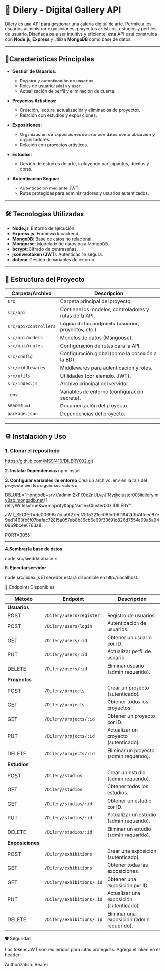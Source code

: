 # 🎨 Dilery - Digital Gallery API

Dilery es una API para gestionar una galería digital de arte. Permite a los usuarios administrar exposiciones, proyectos artísticos, estudios y perfiles de usuario. Diseñada para ser intuitiva y eficiente, esta API está construida con **Node.js**, **Express** y utiliza **MongoDB** como base de datos.

---

## 🏴Características Principales

- **Gestión de Usuarios:**
  - Registro y autenticación de usuarios.
  - Roles de usuario: `admin` y `user`.
  - Actualización de perfil y eliminación de cuenta.

- **Proyectos Artísticos:**
  - Creación, lectura, actualización y eliminación de proyectos.
  - Relación con estudios y exposiciones.

- **Exposiciones:**
  - Organización de exposiciones de arte con datos como ubicación y organizadores.
  - Relación con proyectos artísticos.

- **Estudios:**
  - Gestión de estudios de arte, incluyendo participantes, dueños y obras.

- **Autenticación Segura:**
  - Autenticación mediante JWT.
  - Rutas protegidas para administradores y usuarios autenticados.

---

## 🛠️ Tecnologías Utilizadas

- **Node.js**: Entorno de ejecución.
- **Express.js**: Framework backend.
- **MongoDB**: Base de datos no relacional.
- **Mongoose**: Modelado de datos para MongoDB.
- **bcrypt**: Cifrado de contraseñas.
- **jsonwebtoken (JWT)**: Autenticación segura.
- **dotenv**: Gestión de variables de entorno.

---

## 📂 Estructura del Proyecto
| Carpeta/Archivo       | Descripción                                         |
|------------------------|-----------------------------------------------------|
| `src`                 | Carpeta principal del proyecto.                     |
| `src/api`             | Contiene los modelos, controladores y rutas de la API. |
| `src/api/controllers` | Lógica de los endpoints (usuarios, proyectos, etc.).|
| `src/api/models`      | Modelos de datos (Mongoose).                        |
| `src/api/routes`      | Configuración de rutas para la API.                 |
| `src/config`          | Configuración global (como la conexión a la BD).    |
| `src/middlewares`     | Middlewares para autenticación y roles.             |
| `src/utils`           | Utilidades (por ejemplo, JWT).                      |
| `src/index.js`        | Archivo principal del servidor.                     |
| `.env`                | Variables de entorno (configuración secreta).       |
| `README.md`           | Documentación del proyecto.                         |
| `package.json`        | Dependencias del proyecto.                          |

---

## ⚙️ Instalación y Uso

### **1. Clonar el repositorio**
https://github.com/MSS1410/DILERY002.git

**2. Instalar Dependencias**
npm install

**3. Configurar variables de entorno**
Crea un archivo .env en la raíz del proyecto con los siguientes valores

DB_URL="mongodb+srv://admin:2xPK0e2nULveJR8y@cluster003iidilery.my8zb.mongodb.net/?retryWrites=true&w=majority&appName=Cluster003IIDILERY"

JWT_SECRET=de00696a7cca0f27ecf75f5221cc08fbf06f1942b1b74feee87e9ed1463fb6f07bafac72815a057eb8b86cb6e99f33691c826d7554e09a5a940969bcee0763a8

PORT=3056

---

**4.Sembrar la base de datos**

node src/seeddatabase.js


**5. Ejecutar servidor** 

node src/index.js
El servidor estará disponible en http://localhost:<PORT>

🧪 Endpoints Disponibles

| Método  | Endpoint                   | Descripción                              |
|---------|----------------------------|------------------------------------------|
| **Usuarios**                                                                 |
| POST    | `/Dilery/users/register`   | Registro de usuarios.                    |
| POST    | `/Dilery/users/login`      | Autenticación de usuarios.               |
| GET     | `/Dilery/users/:id`        | Obtener un usuario por ID.               |
| PUT     | `/Dilery/users/:id`        | Actualizar perfil de usuario.            |
| DELETE  | `/Dilery/users/:id`        | Eliminar usuario (admin requerido).      |
| **Proyectos**                                                              |
| POST    | `/Dilery/projects`         | Crear un proyecto (autenticado).         |
| GET     | `/Dilery/projects`         | Obtener todos los proyectos.             |
| GET     | `/Dilery/projects/:id`     | Obtener un proyecto por ID.              |
| PUT     | `/Dilery/projects/:id`     | Actualizar un proyecto (autenticado).    |
| DELETE  | `/Dilery/projects/:id`     | Eliminar un proyecto (admin requerido).  |
| **Estudios**                                                               |
| POST    | `/Dilery/studios`          | Crear un estudio (admin requerido).      |
| GET     | `/Dilery/studios`          | Obtener todos los estudios.              |
| GET     | `/Dilery/studios/:id`      | Obtener un estudio por ID.               |
| PUT     | `/Dilery/studios/:id`      | Actualizar un estudio (admin requerido). |
| DELETE  | `/Dilery/studios/:id`      | Eliminar un estudio (admin requerido).   |
| **Exposiciones**                                                          |
| POST    | `/Dilery/exhibitions`      | Crear una exposición (autenticado).      |
| GET     | `/Dilery/exhibitions`      | Obtener todas las exposiciones.          |
| GET     | `/Dilery/exhibitions/:id`  | Obtener una exposición por ID.           |
| PUT     | `/Dilery/exhibitions/:id`  | Actualizar una exposición (autenticado). |
| DELETE  | `/Dilery/exhibitions/:id`  | Eliminar una exposición (admin requerido).|


🛡️ Seguridad

Los tokens JWT son requeridos para rutas protegidas. Agrega el token en el header:


Authorization: Bearer <tu-token>



